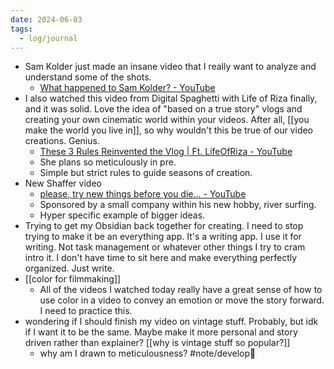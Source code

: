 ```yaml
---
date: 2024-06-03
tags:
  - log/journal
---
```

- Sam Kolder just made an insane video that I really want to analyze and understand some of the shots.
	- [What happened to Sam Kolder? - YouTube](https://www.youtube.com/watch?v=ecOkmTD7KhU&t=324s)
- I also watched this video from Digital Spaghetti with Life of Riza finally, and it was solid. Love the idea of "based on a true story" vlogs and creating your own cinematic world within your videos. After all, [[you make the world you live in]], so why wouldn't this be true of our video creations. Genius. 
	- [These 3 Rules Reinvented the Vlog | Ft. LifeOfRiza - YouTube](https://www.youtube.com/watch?v=zO9AuCxV4Jg&t=1s)
	- She plans so meticulously in pre.
	- Simple but strict rules to guide seasons of creation.
- New Shaffer video
	- [please, try new things before you die... - YouTube](https://www.youtube.com/watch?v=dK6T72V4bJ4&list=WL&t=239s)
	- Sponsored by a small company within his new hobby, river surfing.
	- Hyper specific example of bigger ideas.
- Trying to get my Obsidian back together for creating. I need to stop trying to make it be an everything app. It's a writing app. I use it for writing. Not task management or whatever other things I try to cram intro it. I don't have time to sit here and make everything perfectly organized. Just write.
- [[color for filmmaking]]
	- All of the videos I watched today really have a great sense of how to use color in a video to convey an emotion or move the story forward. I need to practice this.
- wondering if I should finish my video on vintage stuff. Probably, but idk if I want it to be the same. Maybe make it more personal and story driven rather than explainer? [[why is vintage stuff so popular?]]
	- why am I drawn to meticulousness? #note/develop🍃 

